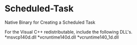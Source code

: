 # Scheduled-Task
Native Binary for Creating a Scheduled Task

For the Visual C++ redistributable, include the following DLL's.
*msvcp140d.dll
*vcruntime140d.dll
*vcruntime140_1d.dll
